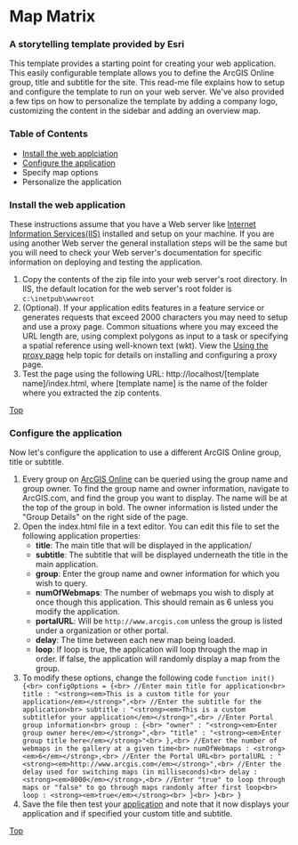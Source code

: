 # Map Matrix

### A storytelling template provided by Esri


This template provides a starting point for creating your web application. This easily configurable template allows you to define the ArcGIS Online group, title and subtitle for the site. This read-me file explains how to setup and configure the template to run on your web server. We've also provided a few tips on how to personalize the template by adding a company logo, customizing the content in the sidebar and adding an overview map.


### Table of Contents

- [Install the web applciation](#-install-the-web-application)
- [Configure the application](#-configure-the-application)
- Specify map options
- Personalize the application


### Install the web application

These instructions assume that you have a Web server like [Internet Information Services(IIS)](http://www.iis.net/) installed and setup on your machine. If you are using another Web server the general installation steps will be the same but you will need to check your Web server's documentation for specific information on deploying and testing the application.

1. Copy the contents of the zip file into your web server's root directory. In IIS, the default location for the web server's root folder is `c:\inetpub\wwwroot`
2. (Optional). If your application edits features in a feature service or generates requests that exceed 2000 characters you may need to setup and use a proxy page. Common situations where you may exceed the URL length are, using complext polygons as input to a task or specifying a spatial reference using well-known text (wkt). View the [Using the proxy page](http://help.arcgis.com/EN/webapi/javascript/arcgis/help/jshelp_start.htm#jshelp/ags_proxy.htm) help topic for details on installing and configuring a proxy page.
3. Test the page using the following URL: http://localhost/[template name]/index.html, where [template name] is the name of the folder where you extracted the zip contents.

[Top](#-map-matrix)


### Configure the application

Now let's configure the application to use a different ArcGIS Online group, title or subtitle.

1. Every group on [ArcGIS Online](http://www.arcgis.com) can be queried using the group name and group owner. To find the group name and owner information, navigate to ArcGIS.com, and find the group you want to display. The name will be at the top of the group in bold. The owner information is listed under the "Group Details" on the right side of the page.
2. Open the index.html file in a text editor. You can edit this file to set the following application properties:
    - **title**: The main title that will be displayed in the application/
    - **subtitle**: The subtitle that will be displayed underneath the title in the main application.
    - **group**: Enter the group name and owner information for which you wish to query.
    - **numOfWebmaps**: The number of webmaps you wish to disply at once though this application. This should remain as 6 unless you modify the application.
    - **portalURL**: Will be `http://www.arcgis.com` unless the group is listed under a organization or other portal.
    - **delay**: The time between each new map being loaded.
    - **loop**: If loop is true, the application will loop through the map in order. If false, the application will randomly display a map from the group.
3. To modify these options, change the following code
`
function init(){<br>
    configOptions = {<br>
        //Enter main title for application<br>
        title : "<strong><em>This is a custom title for your application</em></strong>",<br>
        //Enter the subtitle for the application<br>
        subtitle : "<strong><em>This is a custom subtitlefor your application</em></strong>",<br>
        //Enter Portal group information<br>
        group : {<br>
            "owner" : "<strong><em>Enter group owner here</em></strong>",<br>
            "title" : "<strong><em>Enter group title here</em></strong>"<br>
        },<br>
        //Enter the number of webmaps in the gallery at a given time<br>
        numOfWebmaps : <strong><em>6</em></strong>,<br>
        //Enter the Portal URL<br>
        portalURL : "<strong><em>http://www.arcgis.com</em></strong>",<br>
        //Enter the delay used for switching maps (in milliseconds)<br>
        delay : <strong><em>8000</em></strong>,<br>
        //Enter "true" to loop through maps or "false" to go through maps randomly after first loop<br>
        loop : <strong><em>true</em></strong><br>
        }<br>
    }<br>
}
`
4. Save the file then test your [application](http://localhost/Chrome/index.html) and note that it now displays your application and if specified your custom title and subtitle.

[Top](#-map-matrix)
